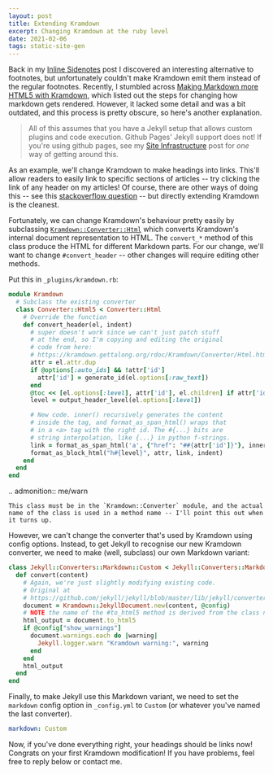 ```yaml
---
layout: post
title: Extending Kramdown
excerpt: Changing Kramdown at the ruby level
date: 2021-02-06
tags: static-site-gen
---
```


Back in my [Inline Sidenotes](inline-notes) post I discovered an interesting alternative to footnotes, but unfortunately couldn't make Kramdown emit them instead of the regular footnotes.
Recently, I stumbled across [Making Markdown more HTML5 with Kramdown](https://kalifi.org/2015/04/html5-markdown-kramdown.html), which listed out the steps for changing how markdown gets rendered.
However, it lacked some detail and was a bit outdated, and this process is pretty obscure, so here's another explanation.

<!--more-->

> All of this assumes that you have a Jekyll setup that allows custom plugins and code execution.
> Github Pages' Jekyll support does not!
> If you're using github pages, see my [Site Infrastructure] post for *one* way of getting around this.

[Site Infrastructure]: blog-infra

As an example, we'll change Kramdown to make headings into links.
This'll allow readers to easily link to specific sections of articles -- try clicking the link of any header on my articles!
Of course, there are other ways of doing this -- see this [stackoverflow question](https://stackoverflow.com/q/40469259) -- but directly extending Kramdown is the cleanest.

Fortunately, we can change Kramdown's behaviour pretty easily by subclassing [`Kramdown::Converter::Html`](https://kramdown.gettalong.org/rdoc/Kramdown/Converter/Html.html) which converts Kramdown's internal document representation to HTML.
The `convert_*` method of this class produce the HTML for different Markdown parts.
For our change, we'll want to change `#convert_header` -- other changes will require editing other methods.

Put this in `_plugins/kramdown.rb`:

```ruby
module Kramdown
  # Subclass the existing converter
  class Converter::Html5 < Converter::Html
    # Override the function
    def convert_header(el, indent)
      # super doesn't work since we can't just patch stuff
      # at the end, so I'm copying and editing the original
      # code from here:
      # https://kramdown.gettalong.org/rdoc/Kramdown/Converter/Html.html#method-i-convert_header
      attr = el.attr.dup
      if @options[:auto_ids] && !attr['id']
        attr['id'] = generate_id(el.options[:raw_text])
      end
      @toc << [el.options[:level], attr['id'], el.children] if attr['id'] && in_toc?(el)
      level = output_header_level(el.options[:level])

      # New code. inner() recursively generates the content
      # inside the tag, and format_as_span_html() wraps that
      # in a <a> tag with the right id. The #{...} bits are
      # string interpolation, like {...} in python f-strings.
      link = format_as_span_html('a', {"href": "##{attr['id']}"}, inner(el, indent))
      format_as_block_html("h#{level}", attr, link, indent)
    end
  end
end
```

.. admonition:: me/warn

	This class must be in the `Kramdown::Converter` module, and the actual name of the class is used in a method name -- I'll point this out when it turns up.

However, we can't change the converter that's used by Kramdown using config options.
Instead, to get Jekyll to recognise our new Kramdown converter, we need to make (well, subclass) our own Markdown variant:

```ruby
class Jekyll::Converters::Markdown::Custom < Jekyll::Converters::Markdown::KramdownParser
  def convert(content)
    # Again, we're just slightly modifying existing code.
    # Original at
    # https://github.com/jekyll/jekyll/blob/master/lib/jekyll/converters/markdown/kramdown_parser.rb
    document = Kramdown::JekyllDocument.new(content, @config)
    # NOTE the name of the #to_html5 method is derived from the class name above
    html_output = document.to_html5
    if @config["show_warnings"]
      document.warnings.each do |warning|
        Jekyll.logger.warn "Kramdown warning:", warning
      end
    end
    html_output
  end
end
```

Finally, to make Jekyll use this Markdown variant, we need to set the `markdown` config option in `_config.yml` to `Custom` (or whatever you've named the last converter).

```yaml
markdown: Custom
```

Now, if you've done everything right, your headings should be links now!
Congrats on your first Kramdown modification!
If you have problems, feel free to reply below or contact me.
